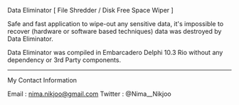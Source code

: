 <h>Data Eliminator</h> [ File Shredder / Disk Free Space Wiper ]



Safe and fast application to wipe-out any sensitive data, it's impossible to recover (hardware or software based techniques) data was destroyed by Data Eliminator.

Data Eliminator was compiled in Embarcadero Delphi 10.3 Rio without any dependency or 3rd Party components.


__________
My Contact Information 

Email : nima.nikjoo@gmail.com
Twitter : @Nima__Nikjoo

